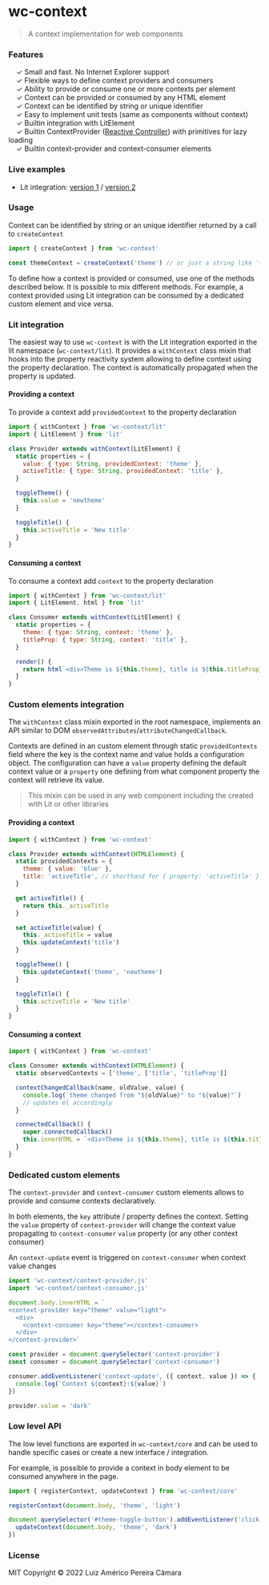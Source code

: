 # wc-context

> A context implementation for web components

### Features

&nbsp; &nbsp; ✓ Small and fast. No Internet Explorer support<br>
&nbsp; &nbsp; ✓ Flexible ways to define context providers and consumers<br>
&nbsp; &nbsp; ✓ Ability to provide or consume one or more contexts per element<br>
&nbsp; &nbsp; ✓ Context can be provided or consumed by any HTML element<br>
&nbsp; &nbsp; ✓ Context can be identified by string or unique identifier<br>
&nbsp; &nbsp; ✓ Easy to implement unit tests (same as components without context)<br>
&nbsp; &nbsp; ✓ Builtin integration with LitElement<br>
&nbsp; &nbsp; ✓ Builtin ContextProvider ([Reactive Controller](https://lit.dev/docs/composition/controllers/)) with primitives for lazy loading<br>
&nbsp; &nbsp; ✓ Builtin context-provider and context-consumer elements<br>

### Live examples

- Lit integration: [version 1](https://codesandbox.io/s/8n89qz95q2) /
  [version 2](https://codesandbox.io/s/wq6jyo3jvw)

### Usage

Context can be identified by string or an unique identifier returned by a call to `createContext`

```javascript
import { createContext } from 'wc-context'

const themeContext = createContext('theme') // or just a string like 'theme'
```

To define how a context is provided or consumed, use one of the methods described below. It is possible to mix different methods. For example, a context provided using Lit integration can be consumed by a dedicated custom element and vice versa.

### Lit integration

The easiest way to use `wc-context` is with the Lit integration exported in the lit namespace (`wc-context/lit`). It provides a `withContext` class mixin that hooks into the property reactivity system allowing to define context using the property declaration. The context is automatically propagated when the property is updated.

#### Providing a context

To provide a context add `providedContext` to the property declaration

```javascript
import { withContext } from 'wc-context/lit'
import { LitElement } from 'lit'

class Provider extends withContext(LitElement) {
  static properties = {
    value: { type: String, providedContext: 'theme' },
    activeTitle: { type: String, providedContext: 'title' },
  }

  toggleTheme() {
    this.value = 'newtheme'
  }

  toggleTitle() {
    this.activeTitle = 'New title'
  }
}
```

#### Consuming a context

To consume a context add `context` to the property declaration

```javascript
import { withContext } from 'wc-context/lit'
import { LitElement, html } from 'lit'

class Consumer extends withContext(LitElement) {
  static properties = {
    theme: { type: String, context: 'theme' },
    titleProp: { type: String, context: 'title' },
  }

  render() {
    return html`<div>Theme is ${this.theme}, title is ${this.titleProp}</div>`
  }
}
```

### Custom elements integration

The `withContext` class mixin exported in the root namespace, implements an API similar to DOM `observedAttributes`/`attributeChangedCallback`.

Contexts are defined in an custom element through static `providedContexts` field where the key is the context name and value holds a configuration object. The configuration can have a `value` property defining the default context value or a `property` one defining from what component property the context will retrieve its value.

> This mixin can be used in any web component including the created with Lit or other libraries

#### Providing a context

```javascript
import { withContext } from 'wc-context'

class Provider extends withContext(HTMLElement) {
  static providedContexts = {
    theme: { value: 'blue' },
    title: 'activeTitle', // shorthand for { property: 'activeTitle' }
  }

  get activeTitle() {
    return this._activeTitle
  }

  set activeTitle(value) {
    this._activeTitle = value
    this.updateContext('title')
  }

  toggleTheme() {
    this.updateContext('theme', 'newtheme')
  }

  toggleTitle() {
    this.activeTitle = 'New title'
  }
}
```

#### Consuming a context

```javascript
import { withContext } from 'wc-context'

class Consumer extends withContext(HTMLElement) {
  static observedContexts = ['theme', ['title', 'titleProp']]

  contextChangedCallback(name, oldValue, value) {
    console.log(`theme changed from "${oldValue}" to "${value}"`)
    // updates el accordingly
  }

  connectedCallback() {
    super.connectedCallback()
    this.innerHTML = `<div>Theme is ${this.theme}, title is ${this.titleProp}</div>`
  }
}
```

### Dedicated custom elements

The `context-provider` and `context-consumer` custom elements allows to provide and consume contexts declaratively.

In both elements, the `key` attribute / property defines the context. Setting the `value` property of `context-provider` will change the context value propagating to `context-consumer` `value` property (or any other context consumer)

An `context-update` event is triggered on `context-consumer` when context value changes

```javascript
import 'wc-context/context-provider.js'
import 'wc-context/context-consumer.js'

document.body.innerHTML = `
<context-provider key="theme" value="light">
  <div>
    <context-consumer key="theme"></context-consumer>
  </div>
</context-provider>`

const provider = document.querySelector('context-provider')
const consumer = document.querySelector('context-consumer')

consumer.addEventListener('context-update', ({ context, value }) => {
  console.log(`Context ${context}:${value}`)
})

provider.value = 'dark'
```

### Low level API

The low level functions are exported in `wc-context/core` and can be used to handle specific cases or create a new interface / integration.

For example, is possible to provide a context in body element to be consumed anywhere in the page.

```javascript
import { registerContext, updateContext } from 'wc-context/core'

registerContext(document.body, 'theme', 'light')

document.querySelector('#theme-toggle-button').addEventListener('click', () => {
  updateContext(document.body, 'theme', 'dark')
})
```

### License

MIT
Copyright © 2022 Luiz Américo Pereira Câmara
